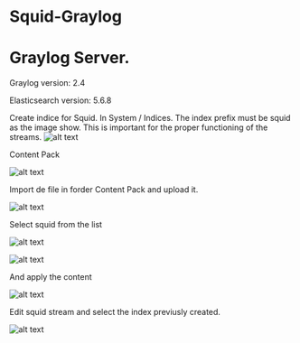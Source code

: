 # Squid-Graylog
# Graylog Server.

Graylog version: 2.4

Elasticsearch version: 5.6.8

Create indice for Squid. In System / Indices. The index prefix must be squid as the image show.
This is important for the proper functioning of the streams.
![alt text](https://www.sysadminsdecuba.com/wp-content/uploads/2018/03/Graylog_-_Create_Index_Set_-_2018-03-09_21.45.25-869x1024.png)

Content Pack

![alt text](https://www.sysadminsdecuba.com/wp-content/uploads/2018/03/Graylog_-_Content_packs_-_2018-03-08_10.32.39.png)

Import de file in forder Content Pack and upload it.

![alt text](https://www.sysadminsdecuba.com/wp-content/uploads/2018/03/Graylog_-_Content_packs_-_2018-03-09_22.06.04.png)

Select squid from the list

![alt text](https://www.sysadminsdecuba.com/wp-content/uploads/2018/03/Graylog_-_Content_packs_-_2018-03-09_22.08.32.png)

![alt text](https://www.sysadminsdecuba.com/wp-content/uploads/2018/03/Graylog_-_Content_packs_-_2018-03-09_22.10.11.png)

And apply the content

![alt text](https://www.sysadminsdecuba.com/wp-content/uploads/2018/03/Graylog_-_Content_packs_-_2018-03-09_08.47.49.png)

Edit squid stream and select the index previusly created.

![alt text](https://www.sysadminsdecuba.com/wp-content/uploads/2018/03/Graylog_-_Streams_-_2018-03-09_22.12.09.png)


